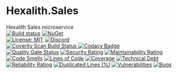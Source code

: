 # Hexalith.Sales
Hexalith Sales microservice
<br/>
[![Build status](https://github.com/Hexalith/Hexalith.Sales/actions/workflows/hexalith_build.yml/badge.svg)](https://github.com/Hexalith/Hexalith.Sales/actions)
[![NuGet](https://img.shields.io/nuget/v/Hexalith.Sales.Domain.Abstractions.svg)](https://www.nuget.org/packages/Hexalith.Sales.Domain.Abstractions)
<br/>
[![License: MIT](https://img.shields.io/github/license/hexalith/hexalith.sales)](https://github.com/hexalith/hexalith.sales/blob/main/LICENSE)
[![Discord](https://img.shields.io/discord/1063152441819942922?label=Discord&logo=discord&logoColor=white&color=d82679)](https://discordapp.com/channels/1102166958918610994/1102166958918610997)
<br/>
<a href="https://scan.coverity.com/projects/hexalith-hexalith-sales">
  <img alt="Coverity Scan Build Status"
       src="https://scan.coverity.com/projects/30226/badge.svg"/>
</a>
[![Codacy Badge](https://app.codacy.com/project/badge/Grade/232007f76943481fb4c28b1724be5cdb)](https://app.codacy.com/gh/Hexalith/Hexalith.Sales/dashboard?utm_source=gh&utm_medium=referral&utm_content=&utm_campaign=Badge_grade)
<br/>
[![Quality Gate Status](https://sonarcloud.io/api/project_badges/measure?project=Hexalith_Hexalith.Sales&metric=alert_status)](https://sonarcloud.io/summary/new_code?id=Hexalith_Hexalith.Sales)
[![Security Rating](https://sonarcloud.io/api/project_badges/measure?project=Hexalith_Hexalith.Sales&metric=security_rating)](https://sonarcloud.io/summary/new_code?id=Hexalith_Hexalith.Sales)
[![Maintainability Rating](https://sonarcloud.io/api/project_badges/measure?project=Hexalith_Hexalith.Sales&metric=sqale_rating)](https://sonarcloud.io/summary/new_code?id=Hexalith_Hexalith.Sales)
[![Code Smells](https://sonarcloud.io/api/project_badges/measure?project=Hexalith_Hexalith.Sales&metric=code_smells)](https://sonarcloud.io/summary/new_code?id=Hexalith_Hexalith.Sales)
[![Lines of Code](https://sonarcloud.io/api/project_badges/measure?project=Hexalith_Hexalith.Sales&metric=ncloc)](https://sonarcloud.io/summary/new_code?id=Hexalith_Hexalith.Sales)
[![Coverage](https://sonarcloud.io/api/project_badges/measure?project=Hexalith_Hexalith.Sales&metric=coverage)](https://sonarcloud.io/summary/new_code?id=Hexalith_Hexalith.Sales)
[![Technical Debt](https://sonarcloud.io/api/project_badges/measure?project=Hexalith_Hexalith.Sales&metric=sqale_index)](https://sonarcloud.io/summary/new_code?id=Hexalith_Hexalith.Sales)
[![Reliability Rating](https://sonarcloud.io/api/project_badges/measure?project=Hexalith_Hexalith.Sales&metric=reliability_rating)](https://sonarcloud.io/summary/new_code?id=Hexalith_Hexalith.Sales)
[![Duplicated Lines (%)](https://sonarcloud.io/api/project_badges/measure?project=Hexalith_Hexalith.Sales&metric=duplicated_lines_density)](https://sonarcloud.io/summary/new_code?id=Hexalith_Hexalith.Sales)
[![Vulnerabilities](https://sonarcloud.io/api/project_badges/measure?project=Hexalith_Hexalith.Sales&metric=vulnerabilities)](https://sonarcloud.io/summary/new_code?id=Hexalith_Hexalith.Sales)
[![Bugs](https://sonarcloud.io/api/project_badges/measure?project=Hexalith_Hexalith.Sales&metric=bugs)](https://sonarcloud.io/summary/new_code?id=Hexalith_Hexalith.Sales)

